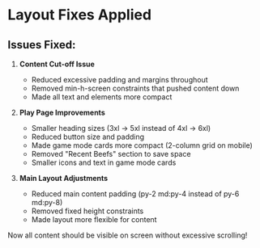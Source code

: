 # Layout Fixes Applied

## Issues Fixed:

1. **Content Cut-off Issue**
   - Reduced excessive padding and margins throughout
   - Removed min-h-screen constraints that pushed content down
   - Made all text and elements more compact

2. **Play Page Improvements**
   - Smaller heading sizes (3xl → 5xl instead of 4xl → 6xl)
   - Reduced button size and padding
   - Made game mode cards more compact (2-column grid on mobile)
   - Removed "Recent Beefs" section to save space
   - Smaller icons and text in game mode cards

3. **Main Layout Adjustments**
   - Reduced main content padding (py-2 md:py-4 instead of py-6 md:py-8)
   - Removed fixed height constraints
   - Made layout more flexible for content

Now all content should be visible on screen without excessive scrolling!

